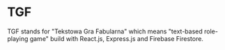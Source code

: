 # TGF

TGF stands for "Tekstowa Gra Fabularna" which means "text-based role-playing game" build with React.js, Express.js and Firebase Firestore. 
